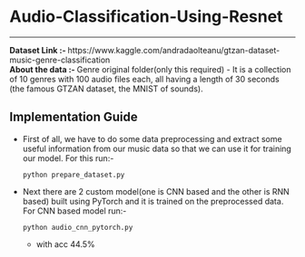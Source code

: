 # Audio-Classification-Using-Resnet

<hr>
<b> Dataset Link :- </b> https://www.kaggle.com/andradaolteanu/gtzan-dataset-music-genre-classification <br>
<b> About the data :- </b> Genre original folder(only this required) - It is a collection of 10 genres with 100 audio files each, all having a length of 30 seconds (the famous GTZAN dataset, the MNIST of sounds).

## Implementation Guide
<ul>
  <li> First of all, we have to do some data preprocessing and extract some useful information from our music data so that we can use it for training our model. For this run:-
   
   ```python prepare_dataset.py```
  </li>
  <li> Next there are 2 custom model(one is CNN based and the other is RNN based) built using PyTorch and it is trained on the preprocessed data. 
     For CNN based model run:-
  
  ```python audio_cnn_pytorch.py```
     
  </li>

  - with acc 44.5%
</ul>

